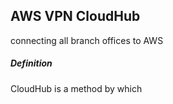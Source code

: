 ## AWS VPN CloudHub
connecting all branch offices to AWS

##### Definition
CloudHub is a method by which